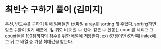 # 최빈수 구하기 풀이 (김미지)

우선, 빈도수를 구하기 위해 읽어들인 txt파일 array를 sorting 해 주었다.
sorting하면 같은 수들이 있기 때문에, 앞 뒤로 비교 할 수 있다.
같은 수 인동안 count를 세리고 그 count들을  100점까지의 점수를 위한 배열에 저장한다.
ex) 67점이면 67번째 index에 
그 뒤 그 배열 중 가장 최대값을 찾는다.
